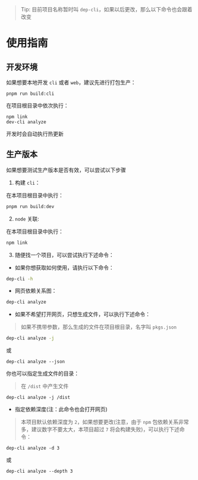 > Tip: 目前项目名称暂时叫 `dep-cli`，如果以后更改，那么以下命令也会跟着改变

# 使用指南

## 开发环境

如果想要本地开发 `cli` 或者 `web`，建议先进行打包生产：

```
pnpm run build:cli
```

在项目根目录中依次执行：

```
npm link
dev-cli analyze
```

开发时会自动执行热更新

## 生产版本

如果想要测试生产版本是否有效，可以尝试以下步骤

1. 构建 `cli`：

在本项目根目录中执行：

```bash
pnpm run build:dev
```

2. `node` 关联:

在本项目根目录中执行：

```bash
npm link
```

3. 随便找一个项目，可以尝试执行下述命令：

- 如果你想获取如何使用，请执行以下命令：

```bash
dep-cli -h
```

- 网页依赖关系图：

```bash
dep-cli analyze
```

- 如果不希望打开网页，只想生成文件，可以执行下述命令：

> 如果不携带参数，那么生成的文件在项目根目录，名字叫 `pkgs.json`

```bash
dep-cli analyze -j
```

或

```
dep-cli analyze --json
```

你也可以指定生成文件的目录：

> 在 `/dist` 中产生文件

```
dep-cli analyze -j /dist
```

- 指定依赖深度(注：此命令也会打开网页)

> 本项目默认依赖深度为 `2`，如果想要更改(注意，由于 `npm` 包依赖关系非常多，建议数字不要太大，本项目超过 `7` 将会构建失败)，可以执行下述命令：

```
dep-cli analyze -d 3
```

或

```
dep-cli analyze --depth 3
```

